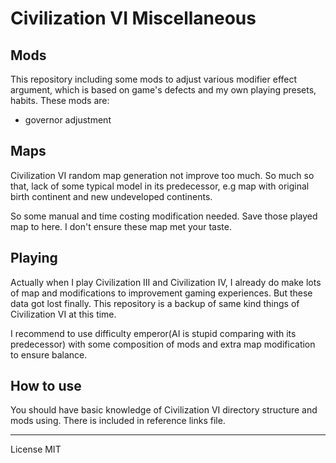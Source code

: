 # Civilization VI Miscellaneous

## Mods

This repository including some mods to adjust various modifier effect argument, which is based on game's defects and my own playing presets, habits. These mods are:

- governor adjustment

## Maps

Civilization VI random map generation not improve too much. So much so that, lack of some typical model in its predecessor, e.g map with original birth continent and new undeveloped continents.

So some manual and time costing modification needed. Save those played map to here. I don't ensure these map met your taste.

## Playing

Actually when I play Civilization III and Civilization IV, I already do make lots of map and modifications to improvement gaming experiences. But these data got lost finally. This repository is a backup of same kind things of Civilization VI at this time.

I recommend to use difficulty emperor(AI is stupid comparing with its predecessor) with some composition of mods and extra map modification to ensure balance.

## How to use

You should have basic knowledge of Civilization VI directory structure and mods using. There is included in reference links file.



---
License MIT
